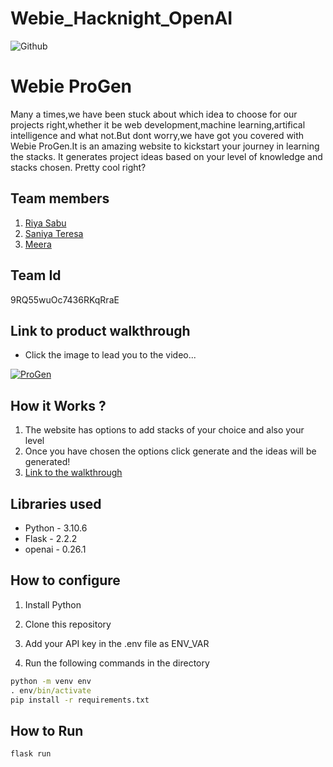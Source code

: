 
# Webie_Hacknight_OpenAI
![Github](https://user-images.githubusercontent.com/64391274/211215734-bbc57b92-9a71-496d-873e-3eedc7523916.png)


# Webie ProGen
Many a times,we have been stuck about which idea to choose for our projects right,whether it be web development,machine learning,artifical intelligence and what not.But dont worry,we have got you covered with Webie ProGen.It is an amazing website to kickstart your journey in learning the stacks. It generates project ideas based on your level of knowledge and stacks chosen. Pretty cool right? 
## Team members
1. [Riya Sabu](https://github.com/riya461)
2. [Saniya Teresa](https://github.com/iamsaniya)
3. [Meera](https://github.com/sea-salt-ed)
## Team Id
9RQ55wuOc7436RKqRraE
## Link to product walkthrough

- Click the image to lead you to the video...



[![ProGen](https://user-images.githubusercontent.com/90635335/212538735-4dee10b1-29e0-44e7-a23a-991890ff4b73.jpg)](https://www.loom.com/share/226b0e5cbdd24738b23059ec4ba2598a "ProGen")


## How it Works ?
1. The website has options to add stacks of your choice and also your level
2. Once you have chosen the options click generate and the ideas will be generated!
2. [Link to the walkthrough](
https://www.loom.com/share/226b0e5cbdd24738b23059ec4ba2598a)



## Libraries used
- Python - 3.10.6
- Flask - 2.2.2
- openai - 0.26.1
## How to configure
1. Install Python 
2. Clone this repository
3. Add your API key in the .env file as ENV_VAR

3.  Run the following commands in the directory
```cmd
python -m venv env 
. env/bin/activate
pip install -r requirements.txt

```
## How to Run

```cmd
flask run
```
<br>
